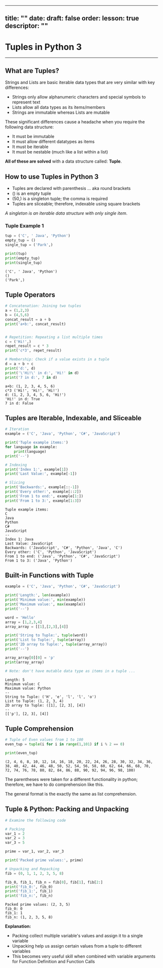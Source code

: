 
---
title: ""
date:
draft: false
order:
lesson: true
descriptor: ""
---

# Tuples in Python 3
---

## What are Tuples?

Strings and Lists are basic iterable data types that are very similar with key differences:
- Strings only allow alphanumeric characters and special symbols to represent text
- Lists allow all data types as its items/members
- Strings are immutable whereas Lists are mutable

These significant differences cause a headache when you require the following data structure:
- It must be immutable
- It must allow different datatypes as items
- It must be iterable
- It must be nestable (much like a list within a list)
 
**All of these are solved** with a data structure called: **Tuple**.

## How to use Tuples in Python 3

- Tuples are declared with parenthesis ... aka round brackets
- () is an empty tuple
- (50,) is a singleton tuple; the comma is required
- Tuples are sliceable; therefore, indexable using square brackets

*A singleton is an iterable data structure with only single item*.

### Tuple Example 1


```python
tup = ('C', ' Java', 'Python')
empty_tup = ()
single_tup = ('Park',)

print(tup)
print(empty_tup)
print(single_tup)
```

    ('C', ' Java', 'Python')
    ()
    ('Park',)


## Tuple Operators


```python
# Concatenation: Joining two tuples
a = (1,2,3)
b = (4,5,6)
concat_result = a + b
print('a+b:', concat_result)


# Repetition: Repeating a list multiple times
c = ('Hi!',)
repet_result = c * 3
print('c*3', repet_result)

# Membership: Check if a value exists in a tuple
d = a + b + c
print('d:', d)
print('\'Hi!\' in d:', 'Hi!' in d)
print('7 in d:', 7 in d)
```

    a+b: (1, 2, 3, 4, 5, 6)
    c*3 ('Hi!', 'Hi!', 'Hi!')
    d: (1, 2, 3, 4, 5, 6, 'Hi!')
    'Hi!' in d: True
    7 in d: False


## Tuples are Iterable, Indexable, and Sliceable


```python
# Iteration
example = ('C', 'Java', 'Python', 'C#', 'JavaScript')

print('Tuple example items:')
for language in example:
    print(language)
print('--')

# Indexing
print('Index 1:', example[1])
print('Last Value:', example[-1])

# Slicing
print('Backwards:', example[::-1])
print('Every other:', example[::2])
print('From 1 to end:', example[1:])
print('From 1 to 3:', example[1:3])
```

    Tuple example items:
    C
    Java
    Python
    C#
    JavaScript
    --
    Index 1: Java
    Last Value: JavaScript
    Backwards: ('JavaScript', 'C#', 'Python', 'Java', 'C')
    Every other: ('C', 'Python', 'JavaScript')
    From 1 to end: ('Java', 'Python', 'C#', 'JavaScript')
    From 1 to 3: ('Java', 'Python')


## Built-in Functions with Tuple


```python
example = ('C', 'Java', 'Python', 'C#', 'JavaScript')

print('Length:', len(example))
print('Minimum value:', min(example))
print('Maximum value:', max(example))
print('--')

word = 'Hello'
array = [1,2,3,4]
array_array = [[1],[2,3],[4]]

print('String to Tuple:', tuple(word))
print('List to Tuple:', tuple(array))
print('2D array to Tuple:', tuple(array_array))
print('--')

array_array[0][0] = 'p'
print(array_array)

# Note: don't have mutable data type as items in a tuple ...
```

    Length: 5
    Minimum value: C
    Maximum value: Python
    --
    String to Tuple: ('H', 'e', 'l', 'l', 'o')
    List to Tuple: (1, 2, 3, 4)
    2D array to Tuple: ([1], [2, 3], [4])
    --
    [['p'], [2, 3], [4]]


## Tuple Comprehension


```python
# Tuple of Even values from 1 to 100
even_tup = tuple(i for i in range(1,101) if i % 2 == 0)

print(even_tup)
```

    (2, 4, 6, 8, 10, 12, 14, 16, 18, 20, 22, 24, 26, 28, 30, 32, 34, 36, 38, 40, 42, 44, 46, 48, 50, 52, 54, 56, 58, 60, 62, 64, 66, 68, 70, 72, 74, 76, 78, 80, 82, 84, 86, 88, 90, 92, 94, 96, 98, 100)


The parentheses were taken for a different functionality in python; therefore, we have to do comprehension like this.

The general format is the exactly the same as list comprehension.

## Tuple & Python: Packing and Unpacking


```python
# Examine the following code

# Packing
var_1 = 2
var_2 = 3
var_3 = 5

prime = var_1, var_2, var_3

print('Packed prime values:', prime)

# Unpacking and Repacking
fib = (0, 1, 1, 2, 3, 5, 8)

fib_0, fib_1, fib_n = fib[0], fib[1], fib[2:]
print('fib_0:', fib_0)
print('fib_1:', fib_1)
print('fib_n:', fib_n)
```

    Packed prime values: (2, 3, 5)
    fib_0: 0
    fib_1: 1
    fib_n: (1, 2, 3, 5, 8)


**Explanation:**
- Packing collect multiple variable's values and assign it to a single variable
- Unpacking help us assign certain values from a tuple to different variables
- This becomes very useful skill when combined with variable arguments for Function Definition and Function Calls
